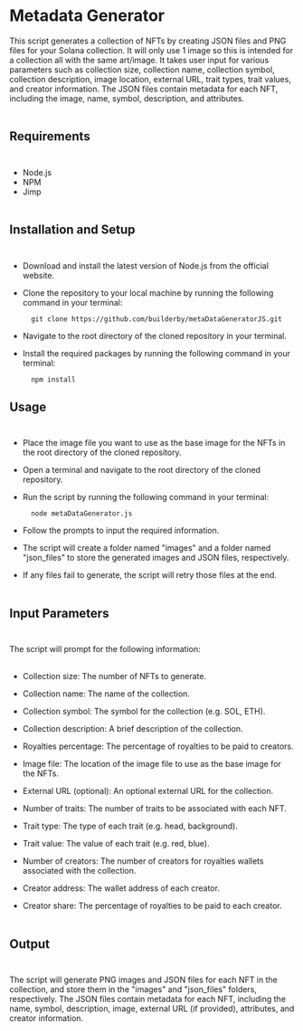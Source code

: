 # Metadata Generator

This script generates a collection of NFTs by creating JSON files and PNG files for your Solana collection. It will only use 1 image so this is intended for a collection all with the same art/image. It takes user input for various parameters such as collection size, collection name, collection symbol, collection description, image location, external URL, trait types, trait values, and creator information. The JSON files contain metadata for each NFT, including the image, name, symbol, description, and attributes.<br><br>

## Requirements<br><br>

- Node.js
- NPM
- Jimp<br><br>

## Installation and Setup<br><br>

- Download and install the latest version of Node.js from the official website.

- Clone the repository to your local machine by running the following command in your terminal:

        git clone https://github.com/builderby/metaDataGeneratorJS.git

- Navigate to the root directory of the cloned repository in your terminal.

- Install the required packages by running the following command in your terminal:

        npm install

## Usage<br><br>

- Place the image file you want to use as the base image for the NFTs in the root directory of the cloned repository.

- Open a terminal and navigate to the root directory of the cloned repository.

- Run the script by running the following command in your terminal:

        node metaDataGenerator.js

- Follow the prompts to input the required information.

- The script will create a folder named "images" and a folder named "json_files" to store the generated images and JSON files, respectively.

- If any files fail to generate, the script will retry those files at the end.<br><br>

## Input Parameters<br><br>

The script will prompt for the following information:<br><br>

- Collection size: The number of NFTs to generate.

- Collection name: The name of the collection.

- Collection symbol: The symbol for the collection (e.g. SOL, ETH).

- Collection description: A brief description of the collection.

- Royalties percentage: The percentage of royalties to be paid to creators.

- Image file: The location of the image file to use as the base image for the NFTs.

- External URL (optional): An optional external URL for the collection.

- Number of traits: The number of traits to be associated with each NFT.

- Trait type: The type of each trait (e.g. head, background).

- Trait value: The value of each trait (e.g. red, blue).

- Number of creators: The number of creators for royalties wallets associated with the collection.

- Creator address: The wallet address of each creator.

- Creator share: The percentage of royalties to be paid to each creator.<br><br>

## Output<br><br>

The script will generate PNG images and JSON files for each NFT in the collection, and store them in the "images" and "json_files" folders, respectively. The JSON files contain metadata for each NFT, including the name, symbol, description, image, external URL (if provided), attributes, and creator information.
